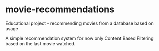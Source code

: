 # movie-recommendations
Educational project - recommending movies from a database based on usage  

A simple recommendation system for now only Content Based Filtering based on the last movie watched.
